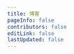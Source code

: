 ```yaml
---
title: 博客
pageInfo: false
contributors: false
editLink: false
lastUpdated: false
---
```


<SiteSection :title="frontmatter.title"/>

<script setup lang="ts">
import SiteSection from "@SiteSection";
import { usePageFrontmatter } from "vuepress/client";
import type { ThemeHopePageFrontmatter } from "vuepress-theme-hope";
import { ref, onBeforeMount } from "vue";

const frontmatter = usePageFrontmatter<ThemeHopePageFrontmatter>();

</script>

<style scoped lang="scss">
.theme-hope-content {
  margin: 0;
  padding: 0;
  max-width: none;
  position: relative;
  z-index: 1;
  top: -161px;
  @media (min-width: 1440px) {
    background: #f9fbff;
  }
}
</style>
